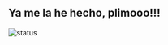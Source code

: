 ## Ya me la he hecho, plimooo!!!

![status](https://img.shields.io/badge/my%20web%20dice-ja%20ja%20ja%20ja-brightgreen)

